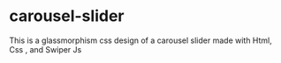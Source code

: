 # carousel-slider
This is a glassmorphism css design of a carousel slider made with Html, Css , and Swiper Js
